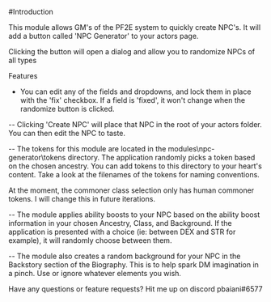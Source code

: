 #Introduction

This module allows GM's of the PF2E system to quickly create NPC's.  It will add a button called 'NPC Generator' to your actors page.  

Clicking the button will open a dialog and allow you to randomize NPCs of all types

Features

- You can edit any of the fields and dropdowns, and lock them in place with the 'fix' checkbox.  If a field is 'fixed', it won't change when the randomize button is clicked.

-- Clicking 'Create NPC' will place that NPC in the root of your actors folder.  You can then edit the NPC to taste.

-- The tokens for this module are located in the modules\npc-generator\tokens directory.  The application randomly picks a token based on the chosen ancestry. You can add tokens to this directory to your heart's content.  Take a look at the filenames of the tokens for naming conventions.

At the moment, the commoner class selection only has human commoner tokens.  I will change this in future iterations.

-- The module applies ability boosts to your NPC based on the ability boost information in your chosen Ancestry, Class, and Background.  If the application is presented with a choice (ie: between DEX and STR for example), it will randomly choose between them.

-- The module also creates a random background for your NPC in the Backstory section of the Biography.  This is to help spark DM imagination in a pinch.  Use or ignore whatever elements you wish.


Have any questions or feature requests?  Hit me up on discord pbaiani#6577
